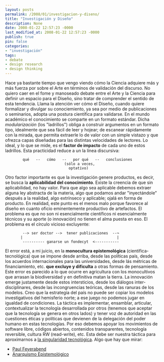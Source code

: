 ```yaml
---
layout: posts
permalink: /2008/01/investigacion-y-diseno/
title: "Investigación y Diseño"
description: None
date: 2008-01-22 12:57:23 -0000
last_modified_at: 2008-01-22 12:57:23 -0000
publish: true
pin: false
categories:
- "investigación"
tags:
- debate
- design research
- design thinking
---
```

Hace ya bastante tiempo que vengo viendo cómo la Ciencia adquiere más y más fuerza por sobre el Arte en términos de validación del discurso. No quiero caer en el fome y manoseado debate entre el Arte y la Ciencia para definir un espacio para el Diseño, sino tratar de comprender el sentido de esta tendencia. Llama la atención ver cómo el Diseño, cuando quiere formalizar y divulgar su conociemiento, ya sea por medio de publicaciones o seminarios, adopta una postura cientí­fica para validarse. En el mundo académico el conocimiento se comparte en un formato estándar. Dicha _modularización_ (los "ladrillos") obliga a construir argumentos en un formato tipo, idealmente que sea fácil de leer y hojear; de escanear rápidamente con la mirada, que permita extraerle lo de valor con un simple vistazo y que ofrezca capas diseñadas para las distintas velocidades de lectores. Lo ideal, y lo que se mide, es el **factor de impacto** de cada uno de estos ladrillos. Esta practicidad reduce a un la lí­nea discursiva:
  
            qué   --   cómo   --   por qué   --   conclusiones
                               (sólo a veces,
                                 optativo)

Otro factor importante es que la investigación genere productos, es decir, se busca la **aplicabilidad del conocimiento**. Existe la creencia de que sin aplicabilidad, no hay valor. Para que algo sea aplicable debemos extraer alguna ley abstracta de la materia, algo que podamos andar "inyectándole" después a la realidad, algo extrí­nseco y aplicable; ojalá en forma de producto. En realidad, este punto es el menos malo porque favorece al diseño en cuanto oficio eminentemente productivo de artefactos. El problema es que no son ni esencialmente cientí­ficos ni esencialmente técnicos y su aporte (o innovación) no tienen el alma puesta en eso. El problema es el cí­rculo vicioso excluyente:
  
            --> ser doctor -->  tener publicaciones  --¬
           |                                           |
            ---------- ganarse un fondecyt  <-----------

El error está, a mi juicio, en la **monocultura epistemológica** (cientí­fica-tecnológica) que se impone desde arriba, desde las polí­ticas paí­s, desde los acuerdos internacionales para las universidades, desde lás métricas de financiamiento, etc. **que excluye y dificulta** a otras formas de pensamiento. Este error es parecido a lo que ocurre en agricultura con los monocultivos que arrasan la biodiversidad y en definitiva matan la tierra. La innovación emerge justamente desde estos intersticios, desde los diálogos inter-disciplinares, desde las incongruencias teóricas, desde las ranuras de los modelos. Creo que la estrategia del paí­s no puede ser copiar los modelos investigativos del hemisferio norte; a ese juego no podemos jugar en igualdad de condiciones. La táctica es implementar, ensamblar, articular, contextualizar la tecnologí­a desarrollada por otros (tenemos que aceptar que la tecnologí­a se genera en otros lados) y tener voz de autoridad en las cuestiones éticas y polí­ticas que devienen de la delegación del poder humano en estas tecnologí­as. Por eso debemos apoyar los movimientos de software libre, códigos abiertos, contenidos transparentes, tecnologí­a reversible, cultura RW (read-write), etc. Esta debe ser nuestra táctica para aproximarnos a [la singularidad tecnológica](http://es.wikipedia.org/wiki/Singularidad_tecnol%C3%B3gica). Algo que hay que mirar:

* [Paul Feyerabend](http://es.wikipedia.org/wiki/Paul_Feyerabend "FilÃ³sofo y crÃ­tico del mÃ©todo cientÃ­fico")
* [Anarquismo Epistemológico](http://en.wikipedia.org/wiki/Epistemological_anarchism "TeorÃ­a epistemolÃ³gica sostenida por Paul Feyerabend")
